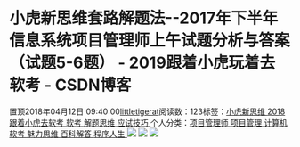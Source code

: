 
# 小虎新思维套路解题法--2017年下半年信息系统项目管理师上午试题分析与答案（试题5-6题） - 2019跟着小虎玩着去软考 - CSDN博客

置顶2018年04月12日 09:40:00[littletigerat](https://me.csdn.net/littletigerat)阅读数：123标签：[小虎新思维																](https://so.csdn.net/so/search/s.do?q=小虎新思维&t=blog)[2018跟着小虎去软考																](https://so.csdn.net/so/search/s.do?q=2018跟着小虎去软考&t=blog)[软考																](https://so.csdn.net/so/search/s.do?q=软考&t=blog)[解题思维																](https://so.csdn.net/so/search/s.do?q=解题思维&t=blog)[应试技巧																](https://so.csdn.net/so/search/s.do?q=应试技巧&t=blog)[
							](https://so.csdn.net/so/search/s.do?q=解题思维&t=blog)[
																					](https://so.csdn.net/so/search/s.do?q=软考&t=blog)个人分类：[项目管理师																](https://blog.csdn.net/littletigerat/article/category/619599)[项目管理																](https://blog.csdn.net/littletigerat/article/category/6818056)[计算机软考																](https://blog.csdn.net/littletigerat/article/category/665982)[魅力思维																](https://blog.csdn.net/littletigerat/article/category/710212)[百科解答																](https://blog.csdn.net/littletigerat/article/category/715330)[程序人生																](https://blog.csdn.net/littletigerat/article/category/779495)[
							](https://blog.csdn.net/littletigerat/article/category/715330)
[
																								](https://blog.csdn.net/littletigerat/article/category/710212)
[
				](https://blog.csdn.net/littletigerat/article/category/665982)
[
			](https://blog.csdn.net/littletigerat/article/category/665982)
[
		](https://blog.csdn.net/littletigerat/article/category/6818056)
[
	](https://blog.csdn.net/littletigerat/article/category/619599)
![](https://img-blog.csdn.net/20180412093225557)
![](https://img-blog.csdn.net/20180412093236243)
![](https://img-blog.csdn.net/20180412093255144)


[
  ](https://so.csdn.net/so/search/s.do?q=软考&t=blog)